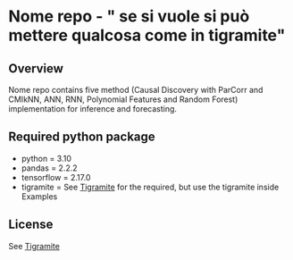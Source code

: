 # Nome repo - " se si vuole si può mettere qualcosa come in tigramite"
## Overview
Nome repo contains five method (Causal Discovery with ParCorr and CMIkNN, ANN, RNN, Polynomial Features and Random Forest) implementation for inference and forecasting.
## Required python package
- python = 3.10
- pandas = 2.2.2
- tensorflow = 2.17.0
- tigramite = See [Tigramite](https://github.com/jakobrunge/tigramite?tab=readme-ov-file#tigramite--causal-inference-for-time-series-datasets) for the required, but use the tigramite inside Examples
## License
See [Tigramite](https://github.com/jakobrunge/tigramite?tab=readme-ov-file#tigramite--causal-inference-for-time-series-datasets)
